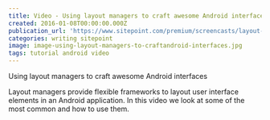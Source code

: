 ```yaml
---
title: Video - Using layout managers to craft awesome Android interfaces
created: 2016-01-08T00:00:00.000Z
publication_url: 'https://www.sitepoint.com/premium/screencasts/layout-managers'
categories: writing sitepoint
image: image-using-layout-managers-to-craftandroid-interfaces.jpg
tags: tutorial android video
---
```


Using layout managers to craft awesome Android interfaces

Layout managers provide flexible frameworks to layout user interface elements in an Android application. In this video we look at some of the most common and how to use them.
